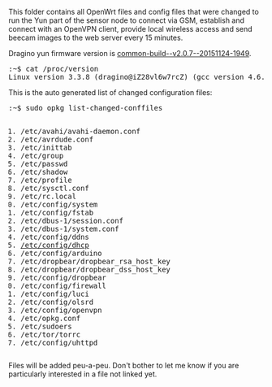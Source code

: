 This folder contains all OpenWrt files and config files that were changed to run the Yun part of the sensor node to connect via GSM, establish and connect with an OpenVPN client, provide local wireless access and send beecam images to the web server every 15 minutes.

Dragino yun firmware version is <a href="http://www.dragino.com/downloads/downloads/motherboards/ms14/Firmware/Yun/Legacy_Firmware/common-build--v2.0.7--20151124-1949/">common-build--v2.0.7--20151124-1949</a>.

<pre>:~$ cat /proc/version 
Linux version 3.3.8 (dragino@iZ28vl6w7rcZ) (gcc version 4.6.3 20120201 (prerelease) (Linaro GCC 4.6-2012.02) ) #2 Tue Nov 24 15:51:41 CST 2015</pre>
This is the auto generated list of changed configuration files:
<pre>:~$ sudo opkg list-changed-conffiles
<ol>
<li>/etc/avahi/avahi-daemon.conf
<li>/etc/avrdude.conf
<li>/etc/inittab
<li>/etc/group
<li>/etc/passwd
<li>/etc/shadow
<li>/etc/profile
<li>/etc/sysctl.conf
<li>/etc/rc.local
<li>/etc/config/system
<li>/etc/config/fstab
<li>/etc/dbus-1/session.conf
<li>/etc/dbus-1/system.conf
<li>/etc/config/ddns
<li><a href="https://github.com/bee-mois/beescale/blob/master/OpenWrt/etc/config/dhcp">/etc/config/dhcp</a>
<li>/etc/config/arduino
<li>/etc/dropbear/dropbear_rsa_host_key
<li>/etc/dropbear/dropbear_dss_host_key
<li>/etc/config/dropbear
<li>/etc/config/firewall
<li>/etc/config/luci
<li>/etc/config/olsrd
<li>/etc/config/openvpn
<li>/etc/opkg.conf
<li>/etc/sudoers
<li>/etc/tor/torrc
<li>/etc/config/uhttpd
</pre>
Files will be added peu-a-peu. Don't bother to let me know if you are particularly interested in a file not linked yet.
